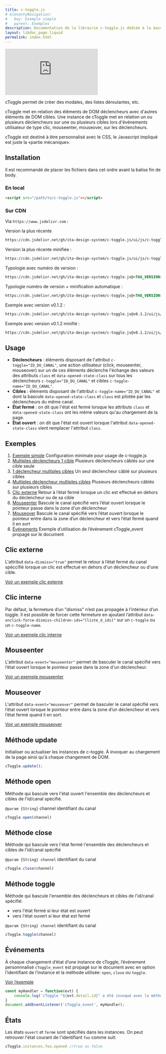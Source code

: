 ```yaml
---
title: c-toggle.js
# eleventyNavigation:
#   key: Exemple simple
#   parent: Exemples
description: Documentation de la librairie c-toggle.js dédiée à la bascule d’état des classes CSS d’un élément
layout: libdoc_page.liquid
permalink: index.html
---
```


[![GitHub release (latest by date)](https://img.shields.io/github/v/release/ita-design-system/c-toggle.js?style=for-the-badge)](https://github.com/ita-design-system/c-toggle.js/releases)

cToggle permet de créer des modales, des listes déroulantes, etc.

cToggle met en relation des éléments de DOM déclencheurs avec d'autres éléments de DOM cibles. Une instance de cToggle met en relation un ou plusieurs déclencheurs sur une ou plusieurs cibles lors d'événements utilisateur de type clic, mouseenter, mouseover, sur les déclencheurs.

cToggle est destiné à être personnalisé avec le CSS, le Javascript impliqué est juste la «partie mécanique».

## Installation

Il est recommandé de placer les fichiers dans cet ordre avant la balise fin de body.

### En local

```html
<script src="/path/to/c-toggle.js"></script>
```

### Sur CDN

Via `https://www.jsdelivr.com` :

Version la plus récente

```html
https://cdn.jsdelivr.net/gh/ita-design-system/c-toggle.js/ui/js/c-toggle.js
```

Version la plus récente minifiée :

```html
https://cdn.jsdelivr.net/gh/ita-design-system/c-toggle.js/ui/js/c-toggle.min.js
```

Typologie avec numéro de version :

```html
https://cdn.jsdelivr.net/gh/ita-design-system/c-toggle.js@<TAG_VERSION>/ui/js/c-toggle.js
```

Typologie numéro de version + minification automatique :

```html
https://cdn.jsdelivr.net/gh/ita-design-system/c-toggle.js@<TAG_VERSION>/ui/js/c-toggle.min.js
```

Exemple avec version v0.1.2 : 

```html
https://cdn.jsdelivr.net/gh/ita-design-system/c-toggle.js@v0.1.2/ui/js/c-toggle.js
```

Exemple avec version v0.1.2 minifié :
```html
https://cdn.jsdelivr.net/gh/ita-design-system/c-toggle.js@v0.1.2/ui/js/c-toggle.min.js
```

## Usage

* **Déclencheurs** : éléments disposant de l'attribut `c-toggle="ID_DU_CANAL"`, une action utilisateur (click, mouseenter, mouseover) sur un de ces éléments déclenche l'échange des valeurs des attributs `class` et `data-opened-state-class` sur tous les déclencheurs `c-toggle="ID_DU_CANAL"` et cibles `c-toggle-name="ID_DU_CANAL"`.
* **Cibles** : éléments disposant de l'attribut `c-toggle-name="ID_DU_CANAL"` et dont la bascule `data-opened-state-class` et `class` est pilotée par les déclencheurs du même canal.
* **État fermé** : on dit que l'état est fermé lorsque les attributs `class` et `data-opened-state-class` ont les même valeurs qu'au chargement de la page.
* **État ouvert** : on dit que l'état est ouvert lorsque l'attribut `data-opened-state-class` vient remplacer l'attribut `class`.

## Exemples

1. [Exemple simple](/content/exemple-1.md) Configuration minimale pour usage de c-toggle.js 
1. [Multiples déclencheurs 1 cible](/content/exemple-2.md) Plusieurs déclencheurs câblés sur une cible seule 
1. [1 déclencheur multiples cibles](/content/exemple-3.md) Un seul déclencheur câblé sur plusieurs cibles 
1. [Multiples déclencheur multiples cibles](/content/exemple-4.md) Plusieurs déclencheurs câblés sur plusieurs cibles 
1. [Clic externe](/content/exemple-5.md) Retour à l’état fermé lorsque un clic est effectué en dehors du déclencheur ou de sa cible 
1. [Mouseenter](/content/exemple-6.md) Bascule le canal spécifié vers l’état ouvert lorsque le pointeur passe dans la zone d'un déclencheur 
1. [Mouseover](/content/exemple-7.md) Bascule le canal spécifié vers l’état ouvert lorsque le pointeur entre dans la zone d’un déclencheur et vers l’état fermé quand il en sort 
1. [Événements](/content/exemple-8.md) Exemple d’utilisation de l’événement cToggle_event propagé sur le document 

## Clic externe

L'attribut `data-dismiss="true"` permet le retour à l’état fermé du canal spéccifié lorsque un clic est effectué en dehors d'un déclencheur ou d'une cible.

[Voir un exemple clic externe](/content/exemple-5.md)

## Clic interne

Par défaut, la fermeture d’un "dismiss" n’est pas propagée à l’intérieur d’un toggle. Il est possible de forcer cette fermeture en ajoutant l’attribut `data-onclick-force-dismiss-children-ids="[liste_d_ids]"` sur un `c-toggle` ou un `c-toggle-name`.

[Voir un exemple clic interne](/content/exemple-5.md)

## Mouseenter

L'attribut `data-event="mouseenter"` permet de basculer le canal spécifié vers l’état ouvert lorsque le pointeur passe dans la zone d'un déclencheur.

[Voir un exemple mouseenter](/content/exemple-6.md)

## Mouseover

L'attribut `data-event="mouseover"` permet de basculer le canal spécifié vers l’état ouvert lorsque le pointeur entre dans la zone d’un déclencheur et vers l’état fermé quand il en sort.

[Voir un exemple mouseover](content/exemple-7.md)

## Méthode update

Initialiser ou actualiser les instances de c-toggle. À invoquer au chargement de la page ainsi qu'à chaque changement de DOM.

```javascript
cToggle.update();
```

## Méthode open

Méthode qui bascule vers l'état ouvert l'ensemble des déclencheurs et cibles de l'id/canal spécifié.

`@param {String}` channel identifiant du canal

```javascript
cToggle.open(channel)
```

## Méthode close

Méthode qui bascule vers l'état fermé l'ensemble des déclencheurs et cibles de l'id/canal spécifié

`@param {String} channel` identifiant du canal

```javascript
cToggle.close(channel)
```

## Méthode toggle

Méthode qui bascule l'ensemble des déclencheurs et cibles de l'id/canal spécifié:

* vers l'état fermé si leur état est ouvert
* vers l'état ouvert si leur état est fermé

`@param {String} channel` identifiant du canal

```javascript
cToggle.toggle(channel)
```

## Événements

À chaque changement d’état d’une instance de cToggle, l’événement personnnalisé `cToggle_event` est propagé sur le document avec en option l’identifiant de l’instance et la méthode utilisée: `open`, `close` ou `toggle`.

[Voir l’exemple](content/exemple-8.md)

```javascript
const myHandler = function(evt) {
    console.log(`cToggle "${evt.detail.id}" a été invoqué avec la méthode "${evt.detail.method}"`)
}
document.addEventListener('cToggle_event', myHandler);
```

## États

Les états `ouvert` et `fermé` sont spécifiés dans les instances. On peut retrouver l'état courant de l'identifiant `foo` comme suit:

```javascript
cToggle.instances.foo.opened //true ou false
```